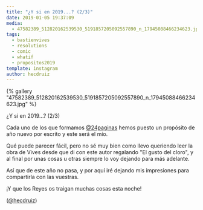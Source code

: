 ```yaml
---
title: "¿Y si en 2019...? (2/3)"
date: 2019-01-05 19:37:09
media: 
  - 47582389_512820162539530_5191857205092557890_n_17945088466234623.jpg
tags: 
  - bastienvives
  - resolutions
  - comic
  - whatif
  - propositos2019
template: instagram
author: hecdruiz
---
```


{% gallery "47582389_512820162539530_5191857205092557890_n_17945088466234623.jpg" %}

¿Y si en 2019...? (2/3)

Cada uno de los que formamos [@24paginas](https://instagram.com/24paginas) hemos puesto un propósito de año nuevo por escrito y este será el mío.

Qué puede parecer fácil, pero no sé muy bien como llevo queriendo leer la obra de Vives desde que di con este autor regalando "El gusto del cloro", y al final por unas cosas u otras siempre lo voy dejando para más adelante.

Así que de este año no pasa, y por aquí iré dejando mis impresiones para compartirla con las vuestras.

¡Y que los Reyes os traigan muchas cosas esta noche!

([@hecdruiz](https://instagram.com/hecdruiz))
